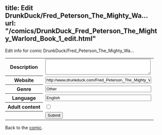 title: Edit DrunkDuck/Fred_Peterson_The_Mighty_Wa...
url: "/comics/DrunkDuck_Fred_Peterson_The_Mighty_Warlord_Book_1_edit.html"
---
Edit info for comic DrunkDuck/Fred_Peterson_The_Mighty_Wa...

<form name="comic" action="http://gaepostmail.appspot.com/comic/" method="post">
<table class="comicinfo">
<tr>
<th>Description</th><td><textarea name="description" cols="40" rows="3"></textarea></td>
</tr>
<tr>
<th>Website</th><td><input type="text" name="url" value="http://www.drunkduck.com/Fred_Peterson_The_Mighty_Warlord_Book_1/" size="40"/></td>
</tr>
<tr>
<th>Genre</th><td><input type="text" name="genre" value="Other" size="40"/></td>
</tr>
<tr>
<th>Language</th><td><input type="text" name="language" value="English" size="40"/></td>
</tr>
<tr>
<th>Adult content</th><td><input type="checkbox" name="adult" value="adult" /></td>
</tr>
<tr>
<th></th><td>
<input type="hidden" name="comic" value="DrunkDuck_Fred_Peterson_The_Mighty_Warlord_Book_1" />
<input type="submit" name="submit" value="Submit" />
</td>
</tr>
</table>
</form>

Back to the [comic](DrunkDuck_Fred_Peterson_The_Mighty_Warlord_Book_1.html).
